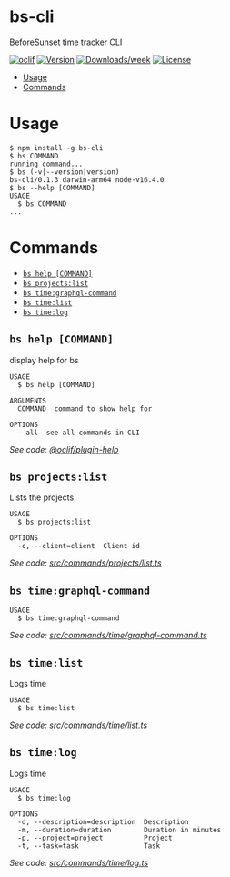 bs-cli
=======

BeforeSunset time tracker CLI

[![oclif](https://img.shields.io/badge/cli-oclif-brightgreen.svg)](https://oclif.io)
[![Version](https://img.shields.io/npm/v/bs-cli.svg)](https://npmjs.org/package/,bs-cli)
[![Downloads/week](https://img.shields.io/npm/dw/bs-cli.svg)](https://npmjs.org/package/,bs-cli)
[![License](https://img.shields.io/npm/l/bs-cli.svg)](https://github.com/gokceno/,bs-cli/blob/master/package.json)

<!-- toc -->
* [Usage](#usage)
* [Commands](#commands)
<!-- tocstop -->
# Usage
<!-- usage -->
```sh-session
$ npm install -g bs-cli
$ bs COMMAND
running command...
$ bs (-v|--version|version)
bs-cli/0.1.3 darwin-arm64 node-v16.4.0
$ bs --help [COMMAND]
USAGE
  $ bs COMMAND
...
```
<!-- usagestop -->
# Commands
<!-- commands -->
* [`bs help [COMMAND]`](#bs-help-command)
* [`bs projects:list`](#bs-projectslist)
* [`bs time:graphql-command`](#bs-timegraphql-command)
* [`bs time:list`](#bs-timelist)
* [`bs time:log`](#bs-timelog)

## `bs help [COMMAND]`

display help for bs

```
USAGE
  $ bs help [COMMAND]

ARGUMENTS
  COMMAND  command to show help for

OPTIONS
  --all  see all commands in CLI
```

_See code: [@oclif/plugin-help](https://github.com/oclif/plugin-help/blob/v3.2.3/src/commands/help.ts)_

## `bs projects:list`

Lists the projects

```
USAGE
  $ bs projects:list

OPTIONS
  -c, --client=client  Client id
```

_See code: [src/commands/projects/list.ts](https://github.com/gokceno/bs-cli/blob/v0.1.3/src/commands/projects/list.ts)_

## `bs time:graphql-command`

```
USAGE
  $ bs time:graphql-command
```

_See code: [src/commands/time/graphql-command.ts](https://github.com/gokceno/bs-cli/blob/v0.1.3/src/commands/time/graphql-command.ts)_

## `bs time:list`

Logs time

```
USAGE
  $ bs time:list
```

_See code: [src/commands/time/list.ts](https://github.com/gokceno/bs-cli/blob/v0.1.3/src/commands/time/list.ts)_

## `bs time:log`

Logs time

```
USAGE
  $ bs time:log

OPTIONS
  -d, --description=description  Description
  -m, --duration=duration        Duration in minutes
  -p, --project=project          Project
  -t, --task=task                Task
```

_See code: [src/commands/time/log.ts](https://github.com/gokceno/bs-cli/blob/v0.1.3/src/commands/time/log.ts)_
<!-- commandsstop -->
